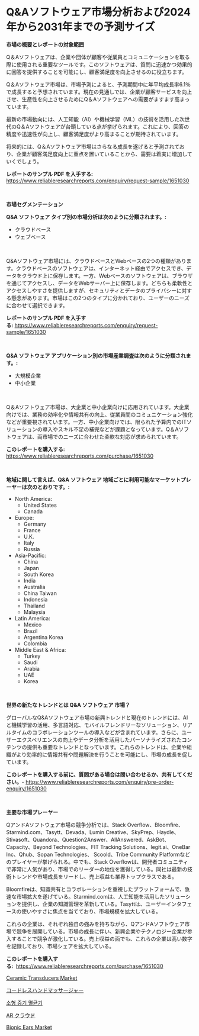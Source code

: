 <p><h1>Q&Aソフトウェア市場分析および2024年から2031年までの予測サイズ</h1></p><p><strong>市場の概要とレポートの対象範囲</strong></p>
<p><p>Q＆Aソフトウェアは、企業や団体が顧客や従業員とコミュニケーションを取る際に使用される重要なツールです。このソフトウェアは、質問に迅速かつ効果的に回答を提供することを可能にし、顧客満足度を向上させるのに役立ちます。</p><p>Q＆Aソフトウェア市場は、市場予測によると、予測期間中に年平均成長率6.1％で成長すると予想されています。現在の見通しでは、企業が顧客サービスを向上させ、生産性を向上させるためにQ＆Aソフトウェアへの需要がますます高まっています。</p><p>最新の市場動向には、人工知能（AI）や機械学習（ML）の技術を活用した次世代のQ＆Aソフトウェアが台頭している点が挙げられます。これにより、回答の精度や迅速性が向上し、顧客満足度がより高まることが期待されています。</p><p>将来的には、Q＆Aソフトウェア市場はさらなる成長を遂げると予測されており、企業が顧客満足度向上に重点を置いていることから、需要は着実に増加していくでしょう。</p></p>
<p><strong>レポートのサンプル PDF を入手する:</strong> <a href="https://www.reliableresearchreports.com/enquiry/request-sample/1651030">https://www.reliableresearchreports.com/enquiry/request-sample/1651030</a></p>
<p>&nbsp;</p>
<p><strong>市場セグメンテーション</strong></p>
<p><strong>Q&A ソフトウェア タイプ別の市場分析は次のように分類されます。:</strong></p>
<p><ul><li>クラウドベース</li><li>ウェブベース</li></ul></p>
<p>&nbsp;</p>
<p><p>Q&Aソフトウェア市場には、クラウドベースとWebベースの2つの種類があります。クラウドベースのソフトウェアは、インターネット経由でアクセスでき、データをクラウド上に保存します。一方、Webベースのソフトウェアは、ブラウザを通じてアクセスし、データをWebサーバー上に保存します。どちらも柔軟性とアクセスしやすさを提供しますが、セキュリティとデータのプライバシーに対する懸念があります。市場はこの2つのタイプに分かれており、ユーザーのニーズに合わせて選択できます。</p></p>
<p><strong>レポートのサンプル PDF を入手する:</strong>&nbsp;<a href="https://www.reliableresearchreports.com/enquiry/request-sample/1651030">https://www.reliableresearchreports.com/enquiry/request-sample/1651030</a></p>
<p>&nbsp;</p>
<p><strong> Q&A ソフトウェア アプリケーション別の市場産業調査は次のように分類されます。:</strong></p>
<p><ul><li>大規模企業</li><li>中小企業</li></ul></p>
<p>&nbsp;</p>
<p><p>Q＆Aソフトウェア市場は、大企業と中小企業向けに応用されています。大企業向けでは、業務の効率化や情報共有の向上、従業員間のコミュニケーション強化などが重要視されています。一方、中小企業向けでは、限られた予算内でのITソリューションの導入やスキル不足の補完などが課題となっています。Q＆Aソフトウェアは、両市場でのニーズに合わせた柔軟な対応が求められています。</p></p>
<p><strong>このレポートを購入する:</strong>&nbsp; <a href="https://www.reliableresearchreports.com/purchase/1651030">https://www.reliableresearchreports.com/purchase/1651030</a></p>
<p>&nbsp;</p>
<p><strong>地域に関して言えば、Q&A ソフトウェア 地域ごとに利用可能なマーケットプレーヤーは次のとおりです。:</strong></p>
<p><ul>
    <li>
        North America:
        <ul>
            <li>United States</li>
            <li>Canada</li>
        </ul>
    </li>
    <li>
        Europe:
        <ul>
            <li>Germany</li>
            <li>France</li>
            <li>U.K.</li>
            <li>Italy</li>
            <li>Russia</li>
        </ul>
    </li>
    <li>
        Asia-Pacific:
        <ul>
            <li>China</li>
            <li>Japan</li>
            <li>South Korea</li>
            <li>India</li>
            <li>Australia</li>
            <li>China Taiwan</li>
            <li>Indonesia</li>
            <li>Thailand</li>
            <li>Malaysia</li>
        </ul>
    </li>
    <li>
        Latin America:
        <ul>
            <li>Mexico</li>
            <li>Brazil</li>
            <li>Argentina Korea</li>
            <li>Colombia</li>
        </ul>
    </li>
    <li>
        Middle East & Africa:
        <ul>
            <li>Turkey</li>
            <li>Saudi</li>
            <li>Arabia</li>
            <li>UAE</li>
            <li>Korea</li>
        </ul>
    </li>
    </ul></p>
<p>&nbsp;</p>
<p><strong>世界の新たなトレンドとは Q&A ソフトウェア 市場？</strong></p>
<p><p>グローバルなQ&Aソフトウェア市場の新興トレンドと現在のトレンドには、AIと機械学習の活用、多言語対応、モバイルフレンドリーなソリューション、リアルタイムのコラボレーションツールの導入などが含まれています。さらに、ユーザーエクスペリエンスの向上やデータ分析を活用したパーソナライズされたコンテンツの提供も重要なトレンドとなっています。これらのトレンドは、企業や組織がより効率的に情報共有や問題解決を行うことを可能にし、市場の成長を促しています。</p></p>
<p><strong>このレポートを購入する前に、質問がある場合は問い合わせるか、共有してください。</strong>- <a href="https://www.reliableresearchreports.com/enquiry/pre-order-enquiry/1651030">https://www.reliableresearchreports.com/enquiry/pre-order-enquiry/1651030</a></p>
<p>&nbsp;</p>
<p><strong>主要な市場プレーヤー</strong></p>
<p><p>QアンドAソフトウェア市場の競争分析では、Stack Overflow、Bloomfire、Starmind.com、Tasytt、Devada、Lumin Creative、SkyPrep、Haydle、Stivasoft、Quandora、Question2Answer、AllAnswered、AskBot、Capacity、Beyond Technologies、FIT Tracking Solutions、legit.ai、OneBar Inc、Qhub、Sopan Technologies、 Scoold、Tribe Community Platformなどのプレイヤーが挙げられる。中でも、Stack Overflowは、開発者コミュニティで非常に人気があり、市場でのリーダーの地位を獲得している。同社は最新の技術トレンドや市場成長をリードし、売上収益も業界トップクラスである。</p><p>Bloomfireは、知識共有とコラボレーションを重視したプラットフォームで、急速な市場拡大を遂げている。Starmind.comは、人工知能を活用したソリューションを提供し、企業の知識管理を革新している。Tasyttは、ユーザーインタフェースの使いやすさに焦点を当てており、市場規模を拡大している。</p><p>これらの企業は、それぞれ独自の強みを持ちながら、QアンドAソフトウェア市場で競争を展開している。市場の成長に伴い、新興企業やテクノロジー企業が参入することで競争が激化している。売上収益の面でも、これらの企業は高い数字を記録しており、市場シェアを拡大している。</p></p>
<p><strong>このレポートを購入する:</strong>&nbsp;&nbsp;<a href="https://www.reliableresearchreports.com/purchase/1651030">https://www.reliableresearchreports.com/purchase/1651030</a></p>
<p><p><a href="https://github.com/CliffMedina6/Market-Research-Report-List-4/blob/main/ceramic-transducers-market.md">Ceramic Transducers Market</a></p><p><a href="https://medium.com/@tigerprawn1996/%E3%82%B3%E3%83%BC%E3%83%89%E3%83%AC%E3%82%B9%E3%83%8F%E3%83%B3%E3%83%89%E3%83%9E%E3%83%83%E3%82%B5%E3%83%BC%E3%82%B8%E3%83%A3%E3%83%BC%E3%83%9E%E3%83%BC%E3%82%B1%E3%83%83%E3%83%88%E3%81%AF-%E5%B8%82%E5%A0%B4%E3%82%B7%E3%82%A7%E3%82%A2-%E3%82%B5%E3%82%A4%E3%82%BA-%E3%81%8A%E3%82%88%E3%81%B32031%E5%B9%B4%E3%81%BE%E3%81%A7%E3%81%AE%E4%BA%88%E6%B8%AC%E3%81%BE%E3%81%A7%E3%81%AB%E7%84%A6%E7%82%B9%E3%82%92%E5%BD%93%E3%81%A6%E3%81%A6%E3%81%84%E3%81%BE%E3%81%99-8f0e1e30ef3c">コードレスハンドマッサージャー</a></p><p><a href="https://medium.com/@antosuigrtley99783676/%EC%86%8C%ED%98%95-%EC%A6%9D%EA%B8%B0-%EC%82%B4%EA%B7%A0%EA%B8%B0-%EC%8B%9C%EC%9E%A5-%EC%8B%9C%EC%9E%A5-cagr-%EC%8B%9C%EC%9E%A5-%EB%8F%99%ED%96%A5-%EB%B0%8F-%EC%84%B1%EC%9E%A5-%EC%A0%84%EB%9E%B5%EC%97%90-%EB%8C%80%ED%95%9C-%ED%86%B5%EC%B0%B0%EB%A0%A5-89372e4047da">소형 증기 멸균기</a></p><p><a href="https://medium.com/@amarart56456/ar%E3%82%AF%E3%83%A9%E3%82%A6%E3%83%89%E5%B8%82%E5%A0%B4%E5%88%86%E6%9E%90-%E3%81%9D%E3%81%AEcagr-%E5%B8%82%E5%A0%B4%E3%82%BB%E3%82%B0%E3%83%A1%E3%83%B3%E3%83%86%E3%83%BC%E3%82%B7%E3%83%A7%E3%83%B3-%E3%81%8A%E3%82%88%E3%81%B3%E3%82%B0%E3%83%AD%E3%83%BC%E3%83%90%E3%83%AB%E7%94%A3%E6%A5%AD%E6%A6%82%E8%A6%81-d3a97a093850">AR クラウド</a></p><p><a href="https://github.com/Sinjinluong3e0awx2m195k76/Market-Research-Report-List-1/blob/main/bionic-ears-market.md">Bionic Ears Market</a></p></p>